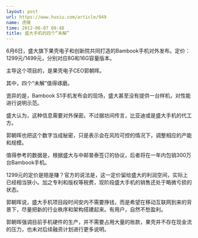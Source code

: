 ```yaml
---
layout: post
url: https://www.huxiu.com/article/949
name: 虎嗅
time: 2012-06-07 09:48
title: 盛大手机的四个“未解”
---
```

6月6日，盛大旗下果壳电子和创新院共同打造的Bambook手机对外发布。定价：1299元/1499元，分别对应8G和16G容量版本。

主导这个项目的，是果壳电子CEO郭朝晖。

其中，四个“未解”值得琢磨。

诡异的是，Bambook S1手机发布会的现场，盛大甚至没有提供一台样机，对性能进行说明示范。

盛大认为，这种信息需要对外保密。不过据坊间传言，比亚迪或是盛大手机的代工方。

郭朝晖也把这个数字当成秘密，只是表示会在风险可控的情况下，调整相应的产能和规模。

值得参考的数据是，根据盛大与中邮普泰签订的协议，后者将在一年内包销300万台Bambook手机。

1299元的定价是赔是赚？官方的说法是，这一定价留给盛大的利润空间，实际上已经相当狭小。加之专利和版权等税费，现阶段盛大手机的销售还处于略微亏损的状态。

郭朝晖说，盛大手机项目段时间安内不需要挣钱，而是希望在移动互联网到来的背景下，尽量把新的行业秩序和架构搭建起来。有用户，自然不愁盈利。

郭朝晖强调目前手机硬件的生产，并不需要占用大量的账款，果壳并不存在现金流的压力，也未对后续融资计划进行更多说明。

